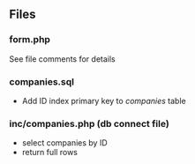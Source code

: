 
## Files

### form.php
See file comments for details

### companies.sql
* Add ID index primary key to *companies* table

### inc/companies.php (db connect file)
* select companies by ID
* return full rows 
